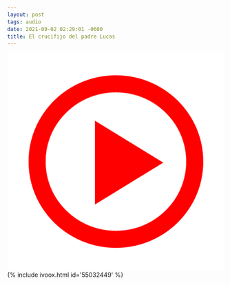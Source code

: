 ```yaml
---
layout: post
tags: audio
date: 2021-09-02 02:29:01 -0600
title: El crucifijo del padre Lucas
---
```

![Play](/images/play.png)
{% include ivoox.html id='55032449' %}
